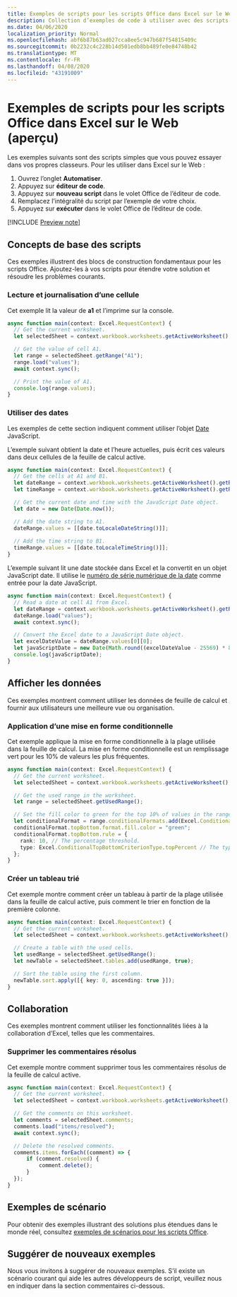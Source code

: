 ```yaml
---
title: Exemples de scripts pour les scripts Office dans Excel sur le Web
description: Collection d’exemples de code à utiliser avec des scripts Office dans Excel sur le Web.
ms.date: 04/06/2020
localization_priority: Normal
ms.openlocfilehash: abf6b87b63ad027cca8ee5c947b687f54815409c
ms.sourcegitcommit: 0b2232c4c228b14d501edb8bb489fe0e84748b42
ms.translationtype: MT
ms.contentlocale: fr-FR
ms.lasthandoff: 04/08/2020
ms.locfileid: "43191009"
---
```

# <a name="sample-scripts-for-office-scripts-in-excel-on-the-web-preview"></a>Exemples de scripts pour les scripts Office dans Excel sur le Web (aperçu)

Les exemples suivants sont des scripts simples que vous pouvez essayer dans vos propres classeurs. Pour les utiliser dans Excel sur le Web :

1. Ouvrez l’onglet **Automatiser**.
2. Appuyez sur **éditeur de code**.
3. Appuyez sur **nouveau script** dans le volet Office de l’éditeur de code.
4. Remplacez l’intégralité du script par l’exemple de votre choix.
5. Appuyez sur **exécuter** dans le volet Office de l’éditeur de code.

[!INCLUDE [Preview note](../includes/preview-note.md)]

## <a name="scripting-basics"></a>Concepts de base des scripts

Ces exemples illustrent des blocs de construction fondamentaux pour les scripts Office. Ajoutez-les à vos scripts pour étendre votre solution et résoudre les problèmes courants.

### <a name="read-and-log-one-cell"></a>Lecture et journalisation d’une cellule

Cet exemple lit la valeur de **a1** et l’imprime sur la console.

``` TypeScript
async function main(context: Excel.RequestContext) {
  // Get the current worksheet.
  let selectedSheet = context.workbook.worksheets.getActiveWorksheet();

  // Get the value of cell A1.
  let range = selectedSheet.getRange("A1");
  range.load("values");
  await context.sync();

  // Print the value of A1.
  console.log(range.values);
}
```

### <a name="work-with-dates"></a>Utiliser des dates

Les exemples de cette section indiquent comment utiliser l’objet [Date](https://developer.mozilla.org/docs/web/javascript/reference/global_objects/date) JavaScript.

L’exemple suivant obtient la date et l’heure actuelles, puis écrit ces valeurs dans deux cellules de la feuille de calcul active.

```TypeScript
async function main(context: Excel.RequestContext) {
  // Get the cells at A1 and B1.
  let dateRange = context.workbook.worksheets.getActiveWorksheet().getRange("A1");
  let timeRange = context.workbook.worksheets.getActiveWorksheet().getRange("B1");

  // Get the current date and time with the JavaScript Date object.
  let date = new Date(Date.now());

  // Add the date string to A1.
  dateRange.values = [[date.toLocaleDateString()]];
  
  // Add the time string to B1.
  timeRange.values = [[date.toLocaleTimeString()]];
}
```

L’exemple suivant lit une date stockée dans Excel et la convertit en un objet JavaScript date. Il utilise le [numéro de série numérique de la date](https://support.office.com/article/now-function-3337fd29-145a-4347-b2e6-20c904739c46) comme entrée pour la date JavaScript.

```TypeScript
async function main(context: Excel.RequestContext) {
  // Read a date at cell A1 from Excel.
  let dateRange = context.workbook.worksheets.getActiveWorksheet().getRange("A1");
  dateRange.load("values");
  await context.sync();

  // Convert the Excel date to a JavaScript Date object.
  let excelDateValue = dateRange.values[0][0];
  let javaScriptDate = new Date(Math.round((excelDateValue - 25569) * 86400 * 1000));
  console.log(javaScriptDate);
}
```

## <a name="display-data"></a>Afficher les données

Ces exemples montrent comment utiliser les données de feuille de calcul et fournir aux utilisateurs une meilleure vue ou organisation.

### <a name="apply-conditional-formatting"></a>Application d’une mise en forme conditionnelle

Cet exemple applique la mise en forme conditionnelle à la plage utilisée dans la feuille de calcul. La mise en forme conditionnelle est un remplissage vert pour les 10% de valeurs les plus fréquentes.

```TypeScript
async function main(context: Excel.RequestContext) {
  // Get the current worksheet.
  let selectedSheet = context.workbook.worksheets.getActiveWorksheet();

  // Get the used range in the worksheet.
  let range = selectedSheet.getUsedRange();

  // Set the fill color to green for the top 10% of values in the range.
  let conditionalFormat = range.conditionalFormats.add(Excel.ConditionalFormatType.topBottom);
  conditionalFormat.topBottom.format.fill.color = "green";
  conditionalFormat.topBottom.rule = {
    rank: 10, // The percentage threshold.
    type: Excel.ConditionalTopBottomCriterionType.topPercent // The type of the top/bottom condition.
  };
}
```

### <a name="create-a-sorted-table"></a>Créer un tableau trié

Cet exemple montre comment créer un tableau à partir de la plage utilisée dans la feuille de calcul active, puis comment le trier en fonction de la première colonne.

```TypeScript
async function main(context: Excel.RequestContext) {
  // Get the current worksheet.
  let selectedSheet = context.workbook.worksheets.getActiveWorksheet();

  // Create a table with the used cells.
  let usedRange = selectedSheet.getUsedRange();
  let newTable = selectedSheet.tables.add(usedRange, true);

  // Sort the table using the first column.
  newTable.sort.apply([{ key: 0, ascending: true }]);
}
```

## <a name="collaboration"></a>Collaboration

Ces exemples montrent comment utiliser les fonctionnalités liées à la collaboration d’Excel, telles que les commentaires.

### <a name="delete-resolved-comments"></a>Supprimer les commentaires résolus

Cet exemple montre comment supprimer tous les commentaires résolus de la feuille de calcul active.

```TypeScript
async function main(context: Excel.RequestContext) {
  // Get the current worksheet.
  let selectedSheet = context.workbook.worksheets.getActiveWorksheet();

  // Get the comments on this worksheet.
  let comments = selectedSheet.comments;
  comments.load("items/resolved");
  await context.sync();

  // Delete the resolved comments.
  comments.items.forEach((comment) => {
      if (comment.resolved) {
          comment.delete();
      }
  });
}
```

## <a name="scenario-samples"></a>Exemples de scénario

Pour obtenir des exemples illustrant des solutions plus étendues dans le monde réel, consultez [exemples de scénarios pour les scripts Office](scenarios/sample-scenario-overview.md).

## <a name="suggest-new-samples"></a>Suggérer de nouveaux exemples

Nous vous invitons à suggérer de nouveaux exemples. S’il existe un scénario courant qui aide les autres développeurs de script, veuillez nous en indiquer dans la section commentaires ci-dessous.
